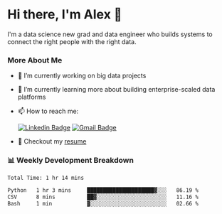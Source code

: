 # Hi there, I'm Alex  👋

I'm a data science new grad and data engineer who builds systems to connect the right people with the right data. 

### More About Me

- 🔭 I’m currently working on big data projects
- 🌱 I’m currently learning more about building enterprise-scaled data platforms
- 📫 How to reach me:

  [![Linkedin Badge](https://img.shields.io/badge/LinkedIn-0077B5?style=for-the-badge&logo=linkedin&logoColor=white)](https://www.linkedin.com/in/alex-chen-112523chen/) [![Gmail Badge](https://img.shields.io/badge/Gmail-D14836?style=for-the-badge&logo=gmail&logoColor=white)](mailto:itsalexchen@gmail.com)
- 📝 Checkout my [resume](https://itsalexchen.vercel.app/AlexChenResume.pdf)



### 📊 Weekly Development Breakdown
<!--START_SECTION:waka-->

```txt
Total Time: 1 hr 14 mins

Python   1 hr 3 mins     █████████████████████▓░░░   86.19 %
CSV      8 mins          ██▓░░░░░░░░░░░░░░░░░░░░░░   11.16 %
Bash     1 min           ▓░░░░░░░░░░░░░░░░░░░░░░░░   02.66 %
```

<!--END_SECTION:waka-->
